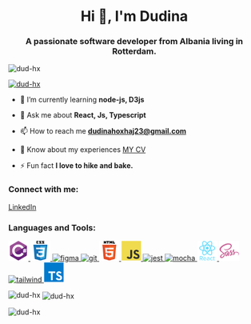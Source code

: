 <h1 align="center">Hi 👋, I'm Dudina</h1>
<h3 align="center">A passionate software developer from Albania living in Rotterdam.</h3>

<p align="left"> <img src="https://komarev.com/ghpvc/?username=dud-hx&label=Profile%20views&color=0e75b6&style=flat" alt="dud-hx" /> </p>

<p align="left"> <a href="https://github.com/ryo-ma/github-profile-trophy"><img src="https://github-profile-trophy.vercel.app/?username=dud-hx" alt="dud-hx" /></a> </p>

- 🌱 I’m currently learning **node-js, D3js**

- 💬 Ask me about **React, Js, Typescript**

- 📫 How to reach me **dudinahoxhaj23@gmail.com**

- 📄 Know about my experiences [MY CV](https://drive.google.com/file/d/100lPMkzxhKbBLPMVyVjL2KkkBtT_7ljM/view?usp=drive_link)

- ⚡ Fun fact **I love to hike and bake.**

<h3 align="left">Connect with me:</h3>
<p align="left">
   <a  href="https://www.linkedin.com/in/dudina-hoxhaj-a64b551b0/">LinkedIn</a>
</p>

<h3 align="left">Languages and Tools:</h3>
<p align="left"> <a href="https://www.w3schools.com/cs/" target="_blank" rel="noreferrer"> <img src="https://raw.githubusercontent.com/devicons/devicon/master/icons/csharp/csharp-original.svg" alt="csharp" width="40" height="40"/> </a> <a href="https://www.w3schools.com/css/" target="_blank" rel="noreferrer"> <img src="https://raw.githubusercontent.com/devicons/devicon/master/icons/css3/css3-original-wordmark.svg" alt="css3" width="40" height="40"/> </a> <a href="https://www.figma.com/" target="_blank" rel="noreferrer"> <img src="https://www.vectorlogo.zone/logos/figma/figma-icon.svg" alt="figma" width="40" height="40"/> </a> <a href="https://git-scm.com/" target="_blank" rel="noreferrer"> <img src="https://www.vectorlogo.zone/logos/git-scm/git-scm-icon.svg" alt="git" width="40" height="40"/> </a> <a href="https://www.w3.org/html/" target="_blank" rel="noreferrer"> <img src="https://raw.githubusercontent.com/devicons/devicon/master/icons/html5/html5-original-wordmark.svg" alt="html5" width="40" height="40"/> </a> <a href="https://developer.mozilla.org/en-US/docs/Web/JavaScript" target="_blank" rel="noreferrer"> <img src="https://raw.githubusercontent.com/devicons/devicon/master/icons/javascript/javascript-original.svg" alt="javascript" width="40" height="40"/> </a> <a href="https://jestjs.io" target="_blank" rel="noreferrer"> <img src="https://www.vectorlogo.zone/logos/jestjsio/jestjsio-icon.svg" alt="jest" width="40" height="40"/> </a> <a href="https://mochajs.org" target="_blank" rel="noreferrer"> <img src="https://www.vectorlogo.zone/logos/mochajs/mochajs-icon.svg" alt="mocha" width="40" height="40"/> </a> <a href="https://reactjs.org/" target="_blank" rel="noreferrer"> <img src="https://raw.githubusercontent.com/devicons/devicon/master/icons/react/react-original-wordmark.svg" alt="react" width="40" height="40"/> </a> <a href="https://sass-lang.com" target="_blank" rel="noreferrer"> <img src="https://raw.githubusercontent.com/devicons/devicon/master/icons/sass/sass-original.svg" alt="sass" width="40" height="40"/> </a> <a href="https://tailwindcss.com/" target="_blank" rel="noreferrer"> <img src="https://www.vectorlogo.zone/logos/tailwindcss/tailwindcss-icon.svg" alt="tailwind" width="40" height="40"/> </a> <a href="https://www.typescriptlang.org/" target="_blank" rel="noreferrer"> <img src="https://raw.githubusercontent.com/devicons/devicon/master/icons/typescript/typescript-original.svg" alt="typescript" width="40" height="40"/> </a> </p>

<p><img align="left" src="https://github-readme-stats.vercel.app/api/top-langs?username=dud-hx&show_icons=true&locale=en&layout=compact" alt="dud-hx" /></p>

<p>&nbsp;<img align="center" src="https://github-readme-stats.vercel.app/api?username=dud-hx&show_icons=true&locale=en" alt="dud-hx" /></p>

<p><img align="center" src="https://github-readme-streak-stats.herokuapp.com/?user=dud-hx&" alt="dud-hx" /></p>
